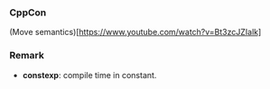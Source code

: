 ### CppCon

(Move semantics)[https://www.youtube.com/watch?v=Bt3zcJZIalk]

### Remark

- **constexp**: compile time in constant.